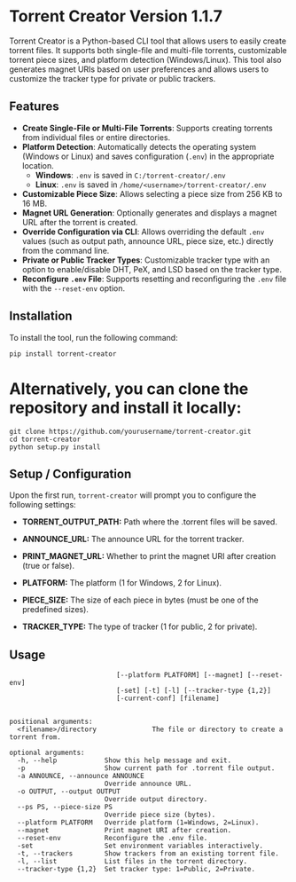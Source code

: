 # Torrent Creator Version 1.1.7

Torrent Creator is a Python-based CLI tool that allows users to easily create torrent files. It supports both single-file and multi-file torrents, customizable torrent piece sizes, and platform detection (Windows/Linux). This tool also generates magnet URIs based on user preferences and allows users to customize the tracker type for private or public trackers.

## Features

- **Create Single-File or Multi-File Torrents**: Supports creating torrents from individual files or entire directories.
- **Platform Detection**: Automatically detects the operating system (Windows or Linux) and saves configuration (`.env`) in the appropriate location.
  - **Windows**: `.env` is saved in `C:/torrent-creator/.env`
  - **Linux**: `.env` is saved in `/home/<username>/torrent-creator/.env`
- **Customizable Piece Size**: Allows selecting a piece size from 256 KB to 16 MB.
- **Magnet URL Generation**: Optionally generates and displays a magnet URL after the torrent is created.
- **Override Configuration via CLI**: Allows overriding the default `.env` values (such as output path, announce URL, piece size, etc.) directly from the command line.
- **Private or Public Tracker Types**: Customizable tracker type with an option to enable/disable DHT, PeX, and LSD based on the tracker type.
- **Reconfigure `.env` File**: Supports resetting and reconfiguring the `.env` file with the `--reset-env` option.


## Installation

To install the tool, run the following command:

```
pip install torrent-creator
```

# Alternatively, you can clone the repository and install it locally:

```
git clone https://github.com/yourusername/torrent-creator.git
cd torrent-creator
python setup.py install
```

## Setup / Configuration

Upon the first run, ``torrent-creator`` will prompt you to configure the following settings:

- **TORRENT_OUTPUT_PATH:** Path where the .torrent files will be saved.

- **ANNOUNCE_URL:** The announce URL for the torrent tracker.

- **PRINT_MAGNET_URL:** Whether to print the magnet URI after creation (true or false).

- **PLATFORM:** The platform (1 for Windows, 2 for Linux).

- **PIECE_SIZE:** The size of each piece in bytes (must be one of the predefined sizes).

- **TRACKER_TYPE:** The type of tracker (1 for public, 2 for private).

## Usage


```    usage: torrent-creator [-h] [-p] [-a ANNOUNCE] [-o OUTPUT] [--ps PS]
                           [--platform PLATFORM] [--magnet] [--reset-env]
                           [-set] [-t] [-l] [--tracker-type {1,2}]
                           [-current-conf] [filename]


positional arguments:
  <filename>/directory              The file or directory to create a torrent from.

optional arguments:
  -h, --help            Show this help message and exit.
  -p                    Show current path for .torrent file output.
  -a ANNOUNCE, --announce ANNOUNCE
                        Override announce URL.
  -o OUTPUT, --output OUTPUT
                        Override output directory.
  --ps PS, --piece-size PS
                        Override piece size (bytes).
  --platform PLATFORM   Override platform (1=Windows, 2=Linux).
  --magnet              Print magnet URI after creation.
  --reset-env           Reconfigure the .env file.
  -set                  Set environment variables interactively.
  -t, --trackers        Show trackers from an existing torrent file.
  -l, --list            List files in the torrent directory.
  --tracker-type {1,2}  Set tracker type: 1=Public, 2=Private.

```